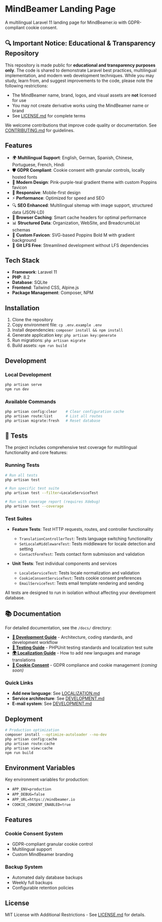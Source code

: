 # MindBeamer Landing Page

A multilingual Laravel 11 landing page for MindBeamer.io with GDPR-compliant cookie consent.

## 🔍 Important Notice: Educational & Transparency Repository

This repository is made public for **educational and transparency purposes only**. The code is shared to demonstrate Laravel best practices, multilingual implementation, and modern web development techniques. While you may study, learn from, and suggest improvements to the code, please note the following restrictions:

- The MindBeamer name, brand, logos, and visual assets are **not** licensed for use
- You may not create derivative works using the MindBeamer name or brand
- See [LICENSE.md](LICENSE.md) for complete terms

We welcome contributions that improve code quality or documentation. See [CONTRIBUTING.md](CONTRIBUTING.md) for guidelines.

## Features

- 🌍 **Multilingual Support**: English, German, Spanish, Chinese, Portuguese, French, Hindi
- 🛡️ **GDPR Compliant**: Cookie consent with granular controls, locally hosted fonts
- 🎨 **Modern Design**: Pink-purple-teal gradient theme with custom Poppins favicon
- 📱 **Responsive**: Mobile-first design
- ⚡ **Performance**: Optimized for speed and SEO
- 🔍 **SEO Enhanced**: Multilingual sitemap with image support, structured data (JSON-LD)
- 🚀 **Browser Caching**: Smart cache headers for optimal performance
- 📊 **Structured Data**: Organization, WebSite, and BreadcrumbList schemas
- 🎯 **Custom Favicon**: SVG-based Poppins Bold M with gradient background
- 🔧 **Git LFS Free**: Streamlined development without LFS dependencies

## Tech Stack

- **Framework**: Laravel 11
- **PHP**: 8.2
- **Database**: SQLite
- **Frontend**: Tailwind CSS, Alpine.js
- **Package Management**: Composer, NPM

## Installation

1. Clone the repository
2. Copy environment file: `cp .env.example .env`
3. Install dependencies: `composer install && npm install`
4. Generate application key: `php artisan key:generate`
5. Run migrations: `php artisan migrate`
6. Build assets: `npm run build`

## Development

### Local Development
```bash
php artisan serve
npm run dev
```

### Available Commands
```bash
php artisan config:clear    # Clear configuration cache
php artisan route:list      # List all routes
php artisan migrate:fresh   # Reset database
```

## 🧪 Tests

The project includes comprehensive test coverage for multilingual functionality and core features:

### Running Tests
```bash
# Run all tests
php artisan test

# Run specific test suite
php artisan test --filter=LocaleServiceTest

# Run with coverage report (requires Xdebug)
php artisan test --coverage
```

### Test Suites

- **Feature Tests**: Test HTTP requests, routes, and controller functionality
  - `TranslationControllerTest`: Tests language switching functionality
  - `SetLocaleMiddlewareTest`: Tests middleware for locale detection and setting
  - `ContactFormTest`: Tests contact form submission and validation

- **Unit Tests**: Test individual components and services
  - `LocaleServiceTest`: Tests locale normalization and validation
  - `CookieConsentServiceTest`: Tests cookie consent preferences
  - `EmailServiceTest`: Tests email template rendering and sending

All tests are designed to run in isolation without affecting your development database.

## 📚 Documentation

For detailed documentation, see the `/docs/` directory:

- **[📖 Development Guide](docs/DEVELOPMENT.md)** - Architecture, coding standards, and development workflow
- **[🧪 Testing Guide](docs/TESTING.md)** - PHPUnit testing standards and localization test suite
- **[🌍 Localization Guide](docs/LOCALIZATION.md)** - How to add new languages and manage translations
- **[🍪 Cookie Consent](docs/COOKIES.md)** - GDPR compliance and cookie management *(coming soon)*

### Quick Links
- **Add new language**: See [LOCALIZATION.md](docs/LOCALIZATION.md#-neue-sprache-hinzufügen)
- **Service architecture**: See [DEVELOPMENT.md](docs/DEVELOPMENT.md#️-architektur)
- **E-mail system**: See [DEVELOPMENT.md](docs/DEVELOPMENT.md#e-mail-system)

## Deployment

```bash
# Production optimization
composer install --optimize-autoloader --no-dev
php artisan config:cache
php artisan route:cache
php artisan view:cache
npm run build
```

## Environment Variables

Key environment variables for production:

- `APP_ENV=production`
- `APP_DEBUG=false`
- `APP_URL=https://mindbeamer.io`
- `COOKIE_CONSENT_ENABLED=true`

## Features

### Cookie Consent System
- GDPR-compliant granular cookie control
- Multilingual support
- Custom MindBeamer branding

### Backup System  
- Automated daily database backups
- Weekly full backups
- Configurable retention policies

## License

MIT License with Additional Restrictions - See [LICENSE.md](LICENSE.md) for details.
